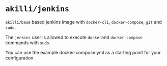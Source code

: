 # `akilli/jenkins`

`akilli/base` based jenkins image with `docker-cli`, `docker-compose`, `git` and `sudo`.

The `jenkins` user is allowed to execute `docker`and `docker-compose` commands with `sudo`.

You can use the example docker-compose.yml as a starting point for your configuration.
